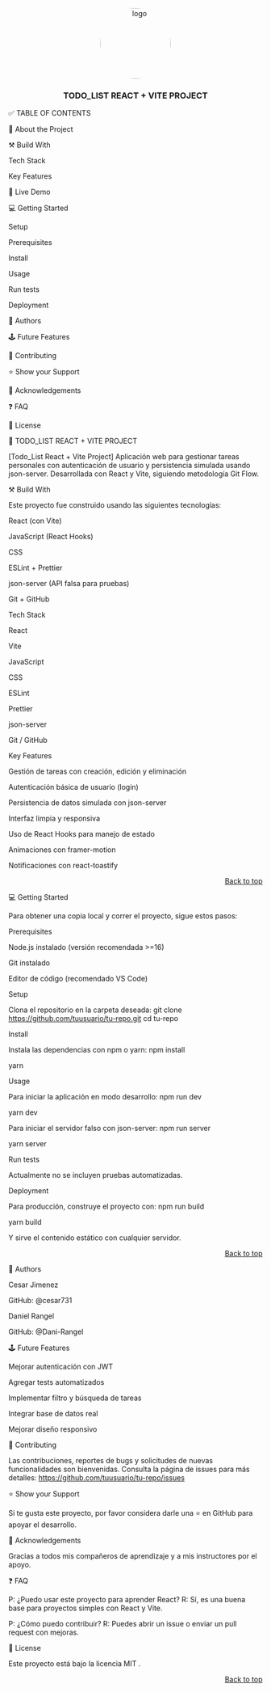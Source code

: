 <a name="readme-top"></a>

<div align="center"> <img src="logo.png" alt="logo" width="140" height="auto" style="border-radius:50%" /> <br/> <h3><b>TODO_LIST REACT + VITE PROJECT</b></h3> </div>
✅ TABLE OF CONTENTS

📖 About the Project

⚒️ Build With

Tech Stack

Key Features

🚀 Live Demo

💻 Getting Started

Setup

Prerequisites

Install

Usage

Run tests

Deployment

👥 Authors

🕹️ Future Features

🤝 Contributing

⭐ Show your Support

👏 Acknowledgements

❓ FAQ

📃 License

📖 TODO_LIST REACT + VITE PROJECT <a name="about-project"></a>

[Todo_List React + Vite Project]
Aplicación web para gestionar tareas personales con autenticación de usuario y persistencia simulada usando json-server. Desarrollada con React y Vite, siguiendo metodología Git Flow.

⚒️ Build With <a name="built-with"></a>
<p>Este proyecto fue construido usando las siguientes tecnologías:</p>

React (con Vite)

JavaScript (React Hooks)

CSS

ESLint + Prettier

json-server (API falsa para pruebas)

Git + GitHub

Tech Stack <a name="tech-stack"></a>

React

Vite

JavaScript

CSS

ESLint

Prettier

json-server

Git / GitHub

Key Features <a name="key-features"></a>

Gestión de tareas con creación, edición y eliminación

Autenticación básica de usuario (login)

Persistencia de datos simulada con json-server

Interfaz limpia y responsiva

Uso de React Hooks para manejo de estado

Animaciones con framer-motion

Notificaciones con react-toastify

<p align="right"><a href="#readme-top">Back to top</a></p>
💻 Getting Started <a name="getting-started"></a>

Para obtener una copia local y correr el proyecto, sigue estos pasos:

Prerequisites <a name="prerequisites"></a>

Node.js instalado (versión recomendada >=16)

Git instalado

Editor de código (recomendado VS Code)

Setup <a name="setup"></a>

Clona el repositorio en la carpeta deseada:
git clone https://github.com/tuusuario/tu-repo.git
cd tu-repo

Install <a name="install"></a>

Instala las dependencias con npm o yarn:
npm install

yarn

Usage <a name="usage"></a>

Para iniciar la aplicación en modo desarrollo:
npm run dev

yarn dev

Para iniciar el servidor falso con json-server:
npm run server

yarn server

Run tests <a name="run-tests"></a>

Actualmente no se incluyen pruebas automatizadas.

Deployment <a name="deployment"></a>

Para producción, construye el proyecto con:
npm run build

yarn build

Y sirve el contenido estático con cualquier servidor.

<p align="right"><a href="#readme-top">Back to top</a></p>
👥 Authors <a name="authors"></a>

Cesar Jimenez

GitHub: @cesar731

Daniel Rangel

GitHub: @Dani-Rangel

🕹️ Future Features <a name="future-features"></a>

 Mejorar autenticación con JWT

 Agregar tests automatizados

 Implementar filtro y búsqueda de tareas

 Integrar base de datos real

 Mejorar diseño responsivo

🤝 Contributing <a name="contributing"></a>

Las contribuciones, reportes de bugs y solicitudes de nuevas funcionalidades son bienvenidas.
Consulta la página de issues para más detalles:
https://github.com/tuusuario/tu-repo/issues

⭐ Show your Support <a name="support"></a>

Si te gusta este proyecto, por favor considera darle una ⭐ en GitHub para apoyar el desarrollo.

👏 Acknowledgements <a name="acknowledgements"></a>

Gracias a todos mis compañeros de aprendizaje y a mis instructores por el apoyo.

❓ FAQ <a name="faq"></a>

P: ¿Puedo usar este proyecto para aprender React?
R: Sí, es una buena base para proyectos simples con React y Vite.

P: ¿Cómo puedo contribuir?
R: Puedes abrir un issue o enviar un pull request con mejoras.

📃 License <a name="license"></a>

Este proyecto está bajo la licencia MIT
.

<p align="right"><a href="#readme-top">Back to top</a></p>
